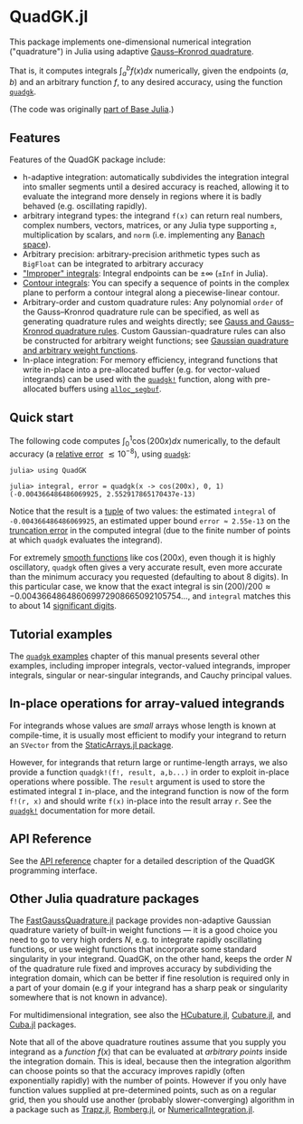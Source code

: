 # QuadGK.jl

This package implements one-dimensional numerical integration
("quadrature") in Julia using adaptive [Gauss–Kronrod quadrature](https://en.wikipedia.org/wiki/Gauss%E2%80%93Kronrod_quadrature_formula).

That is, it computes integrals $\int_a^b f(x) dx$ numerically,
given the endpoints $(a,b)$ and an arbitrary function $f$, to
any desired accuracy, using the function [`quadgk`](@ref).

(The code was originally [part of Base Julia](https://github.com/JuliaLang/julia/pull/3140).)

## Features

Features of the QuadGK package include:

* h-adaptive integration: automatically subdivides the integration integral into smaller segments until a desired accuracy is reached, allowing it to evaluate the integrand more densely in regions where it is badly behaved (e.g. oscillating rapidly).
* arbitrary integrand types: the integrand `f(x)` can return real numbers, complex numbers, vectors, matrices, or any Julia type supporting `±`, multiplication by scalars, and `norm` (i.e. implementing any [Banach space](https://en.wikipedia.org/wiki/Banach_space)).
* Arbitrary precision: arbitrary-precision arithmetic types such as `BigFloat` can be integrated to arbitrary accuracy
* ["Improper" integrals](https://en.wikipedia.org/wiki/Improper_integral): Integral endpoints can be $\pm \infty$ (`±Inf` in Julia).
* [Contour integrals](https://en.wikipedia.org/wiki/Contour_integration): You can specify a sequence of points in the complex plane to perform a contour integral along a piecewise-linear contour.
* Arbitrary-order and custom quadrature rules: Any polynomial `order` of the Gauss–Kronrod quadrature rule can be specified, as well as generating quadrature rules and weights directly; see [Gauss and Gauss–Kronrod quadrature rules](@ref).  Custom Gaussian-quadrature rules can also be constructed for arbitrary weight functions; see [Gaussian quadrature and arbitrary weight functions](@ref).
* In-place integration: For memory efficiency, integrand functions that write in-place into a pre-allocated buffer (e.g. for vector-valued integrands) can be used with the [`quadgk!`](@ref) function, along with pre-allocated buffers using [`alloc_segbuf`](@ref).

## Quick start

The following code computes $\int_0^1 \cos(200x) dx$ numerically, to the default accuracy (a [relative error](https://en.wikipedia.org/wiki/Approximation_error) $\lesssim 10^{-8}$), using [`quadgk`](@ref):
```
julia> using QuadGK

julia> integral, error = quadgk(x -> cos(200x), 0, 1)
(-0.004366486486069925, 2.552917865170437e-13)
```
Notice that the result is a [tuple](https://docs.julialang.org/en/v1/manual/functions/#Tuples) of two values: the estimated `integral`
of `-0.004366486486069925`, an estimated upper bound `error ≈ 2.55e-13`
on the [truncation error](https://en.wikipedia.org/wiki/Truncation_error) in the computed integral (due to the finite number of points at which `quadgk` evaluates the integrand).

For extremely [smooth functions](https://en.wikipedia.org/wiki/Smoothness) like $\cos(200x)$, even though it is highly oscillatory, `quadgk` often gives a very accurate result, even more accurate than the minimum accuracy you requested (defaulting to about 8 digits).  In this particular case, we know that the exact integral is $\sin(200)/200 \approx -0.004366486486069972908665092105754\ldots$, and `integral` matches this to about 14 [significant digits](https://en.wikipedia.org/wiki/Significant_figures).

## Tutorial examples

The [`quadgk` examples](@ref) chapter of this manual presents several other examples, including improper integrals, vector-valued integrands, improper integrals, singular or near-singular integrands, and Cauchy principal values.

## In-place operations for array-valued integrands

For integrands whose values are *small* arrays whose length is known at compile-time,
it is usually most efficient to modify your integrand to return
an `SVector` from the [StaticArrays.jl package](https://github.com/JuliaArrays/StaticArrays.jl).

However, for integrands that return large or runtime-length arrays, we also provide a function
`quadgk!(f!, result, a,b...)` in order to exploit in-place operations where possible.   The
`result` argument is used to store the estimated integral `I` in-place, and the integrand function
is now of the form `f!(r, x)` and should write `f(x)` in-place into the result array `r`.  See the [`quadgk!`](@ref) documentation for more detail.

## API Reference

See the [API reference](@ref) chapter for a detailed description of the
QuadGK programming interface.

## Other Julia quadrature packages

The [FastGaussQuadrature.jl](https://github.com/ajt60gaibb/FastGaussQuadrature.jl) package provides
non-adaptive Gaussian quadrature variety of built-in weight functions — it is a good choice you need to go to very high orders $N$, e.g. to integrate rapidly oscillating functions, or use weight functions that incorporate some standard singularity in your integrand.  QuadGK, on the other hand, keeps the order $N$ of the quadrature rule fixed and improves accuracy by subdividing the integration domain, which can be better if fine resolution is required only in a part of your domain (e.g if your integrand has a sharp peak or singularity somewhere that is not known in advance).

For multidimensional integration, see also the [HCubature.jl](https://github.com/stevengj/HCubature.jl), [Cubature.jl](https://github.com/stevengj/Cubature.jl), and
[Cuba.jl](https://github.com/giordano/Cuba.jl) packages.

Note that all of the above quadrature routines assume that you supply you integrand
as a *function* $f(x)$ that can be evaluated at *arbitrary points* inside the
integration domain.  This is ideal, because then the integration algorithm can
choose points so that the accuracy improves rapidly (often exponentially rapidly)
with the number of points.   However if you only have function values supplied
at pre-determined points, such as on a regular grid, then you should use
another (probably slower-converging) algorithm in a package such as
[Trapz.jl](https://github.com/francescoalemanno/Trapz.jl), [Romberg.jl](https://github.com/fgasdia/Romberg.jl), or [NumericalIntegration.jl](https://github.com/dextorious/NumericalIntegration.jl).
